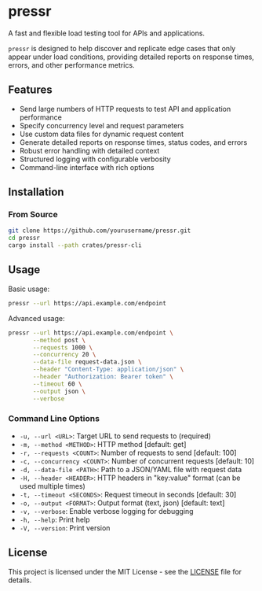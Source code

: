 # pressr

A fast and flexible load testing tool for APIs and applications.

`pressr` is designed to help discover and replicate edge cases that only appear under load conditions, providing detailed reports on response times, errors, and other performance metrics.

## Features

- Send large numbers of HTTP requests to test API and application performance
- Specify concurrency level and request parameters
- Use custom data files for dynamic request content
- Generate detailed reports on response times, status codes, and errors
- Robust error handling with detailed context
- Structured logging with configurable verbosity
- Command-line interface with rich options

## Installation

### From Source
```bash
git clone https://github.com/yourusername/pressr.git
cd pressr
cargo install --path crates/pressr-cli
```

## Usage

Basic usage:
```bash
pressr --url https://api.example.com/endpoint
```

Advanced usage:
```bash
pressr --url https://api.example.com/endpoint \
       --method post \
       --requests 1000 \
       --concurrency 20 \
       --data-file request-data.json \
       --header "Content-Type: application/json" \
       --header "Authorization: Bearer token" \
       --timeout 60 \
       --output json \
       --verbose
```

### Command Line Options

- `-u, --url <URL>`: Target URL to send requests to (required)
- `-m, --method <METHOD>`: HTTP method [default: get]
- `-r, --requests <COUNT>`: Number of requests to send [default: 100]
- `-c, --concurrency <COUNT>`: Number of concurrent requests [default: 10]
- `-d, --data-file <PATH>`: Path to a JSON/YAML file with request data
- `-H, --header <HEADER>`: HTTP headers in "key:value" format (can be used multiple times)
- `-t, --timeout <SECONDS>`: Request timeout in seconds [default: 30]
- `-o, --output <FORMAT>`: Output format (text, json) [default: text]
- `-v, --verbose`: Enable verbose logging for debugging
- `-h, --help`: Print help
- `-V, --version`: Print version

## License

This project is licensed under the MIT License - see the [LICENSE](LICENSE) file for details.

